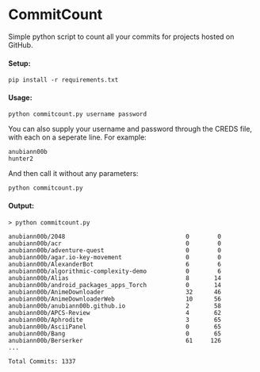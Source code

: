 # CommitCount

Simple python script to count all your commits for projects hosted on GitHub.

#### Setup:

```
pip install -r requirements.txt
```

#### Usage:

```
python commitcount.py username password
```

You can also supply your username and password through the CREDS file, with each on a seperate line. For example:

```
anubiann00b
hunter2
```

And then call it without any parameters:

```
python commitcount.py
```

#### Output:

```
> python commitcount.py

anubiann00b/2048                                  0        0
anubiann00b/acr                                   0        0
anubiann00b/adventure-quest                       0        0
anubiann00b/agar.io-key-movement                  0        0
anubiann00b/AlexanderBot                          6        6
anubiann00b/algorithmic-complexity-demo           0        6
anubiann00b/Alias                                 8       14
anubiann00b/android_packages_apps_Torch           0       14
anubiann00b/AnimeDownloader                       32      46
anubiann00b/AnimeDownloaderWeb                    10      56
anubiann00b/anubiann00b.github.io                 2       58
anubiann00b/APCS-Review                           4       62
anubiann00b/Aphrodite                             3       65
anubiann00b/AsciiPanel                            0       65
anubiann00b/Bang                                  0       65
anubiann00b/Berserker                             61     126
...

Total Commits: 1337
```
